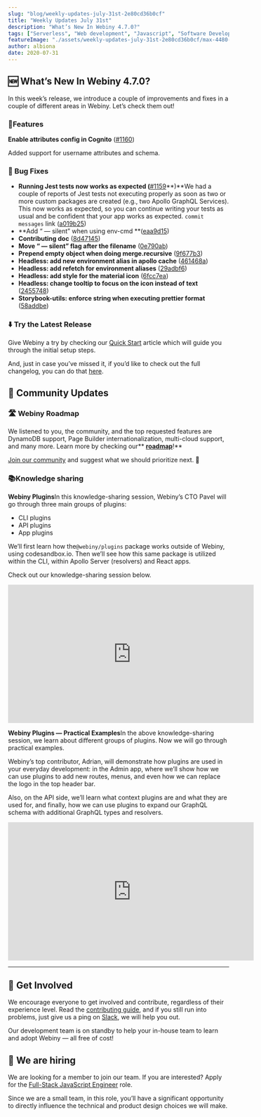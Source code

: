 ```yaml
---
slug: "blog/weekly-updates-july-31st-2e80cd36b0cf"
title: "Weekly Updates July 31st"
description: "What’s New In Webiny 4.7.0?"
tags: ["Serverless", "Web development", "Javascript", "Software Development", "GraphQL"]
featureImage: "./assets/weekly-updates-july-31st-2e80cd36b0cf/max-4480-1Ai44qMLu51qgCi5MsAgJfg.png"
author: albiona
date: 2020-07-31
---
```



## 🆕 What’s New In Webiny 4.7.0?

In this week’s release, we introduce a couple of improvements and fixes in a couple of different areas in Webiny. Let’s check them out!

### 🚀Features

**Enable attributes config in Cognito** ([#1160](https://github.com/webiny/webiny-js/issues/1160))

Added support for username attributes and schema.

### 🐞 Bug Fixes

* **Running Jest tests now works as expected (**[#1159](https://github.com/webiny/webiny-js/pull/1159)**)**We had a couple of reports of Jest tests not executing properly as soon as two or more custom packages are created (e.g., two Apollo GraphQL Services). This now works as expected, so you can continue writing your tests as usual and be confident that your app works as expected.
`commit messages` link ([a019b25](https://github.com/webiny/webiny-js/commit/a019b2581d9f230b6e162b945d22336d2ec8a7f9))
* **Add “ — silent” when using env-cmd **([eaa9d15](https://github.com/webiny/webiny-js/commit/eaa9d15ce4adc6570b4b49e1c9223da1eaadb9d1))
* **Contributing doc** ([8d47145](https://github.com/webiny/webiny-js/commit/8d4714534c51848bd53366eefdb979d657167861))
* **Move “ — silent” flag after the filename** ([0e790ab](https://github.com/webiny/webiny-js/commit/0e790abffaa1a2eb1a317620b6d4a97f0e0358a9))
* **Prepend empty object when doing merge.recursive** ([9f677b3](https://github.com/webiny/webiny-js/commit/9f677b323409b9ce5933fbdb04d8f0adf58881e9))
* **Headless: add new environment alias in apollo cache** ([461468a](https://github.com/webiny/webiny-js/commit/461468a92ff952c1fa3bb901e586e5aa30b5281b))
* **Headless: add refetch for environment aliases** ([29adbf6](https://github.com/webiny/webiny-js/commit/29adbf63a6f795d1d0eadaf35fb365ed745c80a9))
* **Headless: add style for the material icon** ([6fcc7ea](https://github.com/webiny/webiny-js/commit/6fcc7eabeb24cf2a77e8925f268e714d76285a14))
* **Headless: change tooltip to focus on the icon instead of text** ([2455748](https://github.com/webiny/webiny-js/commit/2455748d6713c5bc3f701a3b2b99a42c2d645b68))
* **Storybook-utils: enforce string when executing prettier format** ([58addbe](https://github.com/webiny/webiny-js/commit/58addbe9098e2be6c8da1376bba197c2ced6248e))

### ⬇️ Try the Latest Release

Give Webiny a try by checking our [Quick Start](https://docs.webiny.com/docs/get-started/quick-start) article which will guide you through the initial setup steps.

And, just in case you’ve missed it, if you’d like to check out the full changelog, you can do that [here](https://github.com/webiny/webiny-js/releases/tag/v4.7.0).

## 🙌 Community Updates

### 🛣 Webiny Roadmap

We listened to you, the community, and the top requested features are DynamoDB support, Page Builder internationalization, multi-cloud support, and many more. Learn more by checking our** **[roadmap](https://www.webiny.com/roadmap/)**!**

[Join our community](https://www.webiny.com/slack) and suggest what we should prioritize next. 🚀

### 📚Knowledge sharing

**Webiny Plugins**In this knowledge-sharing session, Webiny’s CTO Pavel will go through three main groups of plugins:

* CLI plugins
* API plugins
* App plugins

We’ll first learn how the`@webiny/plugins` package works outside of Webiny, using codesandbox.io. Then we’ll see how this same package is utilized within the CLI, within Apollo Server (resolvers) and React apps.

Check out our knowledge-sharing session below.

<iframe width="560" height="315" src="https://www.youtube.com/embed/4qcDLzu8kVM" frameborder="0" allow="accelerometer; autoplay; clipboard-write; encrypted-media; gyroscope; picture-in-picture" allowfullscreen></iframe>

**Webiny Plugins — Practical Examples**In the above knowledge-sharing session, we learn about different groups of plugins. Now we will go through practical examples.

Webiny’s top contributor, Adrian, will demonstrate how plugins are used in your everyday development: in the Admin app, where we’ll show how we can use plugins to add new routes, menus, and even how we can replace the logo in the top header bar.

Also, on the API side, we’ll learn what context plugins are and what they are used for, and finally, how we can use plugins to expand our GraphQL schema with additional GraphQL types and resolvers.

<iframe width="560" height="315" src="https://www.youtube.com/embed/NGoZ3TDTYus" frameborder="0" allow="accelerometer; autoplay; clipboard-write; encrypted-media; gyroscope; picture-in-picture" allowfullscreen></iframe>

---

## 🤝 Get Involved

We encourage everyone to get involved and contribute, regardless of their experience level. Read the [contributing guide](https://github.com/webiny/webiny-js/blob/master/CONTRIBUTING.md), and if you still run into problems, just give us a ping on [Slack](https://www.webiny.com/slack), we will help you out.

Our development team is on standby to help your in-house team to learn and adopt Webiny — all free of cost!

## 🚀 We are hiring

We are looking for a member to join our team.
If you are interested? Apply for the [Full-Stack JavaScript Engineer](https://careers.webiny.com/full-stack-javascript-engineer/en) role.

Since we are a small team, in this role, you’ll have a significant opportunity to directly influence the technical and product design choices we will make.